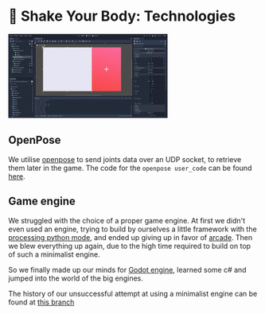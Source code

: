 # :dancer: Shake Your Body: Technologies

![](./imgs/tech.gif)



## OpenPose

We utilise [openpose](https://github.com/CMU-Perceptual-Computing-Lab/openpose) to send joints data over an UDP socket, to retrieve them later in the game. The code for the `openpose user_code` can be found [here](https://github.com/shakeyourbody/openpose_client). 



## Game engine

We struggled with the choice of a proper game engine. At first we didn't even used an engine, trying to build by ourselves a little framework with the [processing python mode](https://py.processing.org/), and ended up giving up in favor of [arcade](https://arcade.academy/). Then we blew everything up again, due to the high time required to build on top of such a minimalist engine. 

So we finally made up our minds for [Godot engine](https://godotengine.org/), learned some c# and jumped into the world of the big engines.

The history of our unsuccessful attempt at using a minimalist engine can be found at [this branch](https://github.com/shakeyourbody/shakeyourbody/tree/old_python) 

